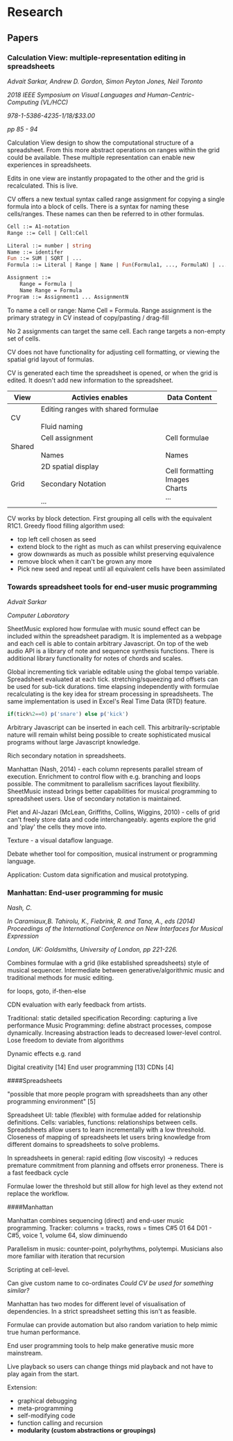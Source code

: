 # Research

## Papers

### Calculation View: multiple-representation editing in spreadsheets

_Advait Sarkar, Andrew D. Gordon, Simon Peyton Jones, Neil Toronto_

_2018 IEEE Symposium on Visual Languages and Human-Centric-Computing (VL/HCC)_

_978-1-5386-4235-1/18/$33.00_

_pp 85 - 94_

Calculation View design to show the computational structure of a spreadsheet. From this more abstract operations on ranges within the grid could be available. These multiple representation can enable new experiences in spreadsheets. 

Edits in one view are instantly propagated to the other and the grid is recalculated. This is live.

CV offers a new textual syntax called range assignment for copying a single formula into a block of cells. There is a syntax for naming these cells/ranges. These names can then be referred to in other formulas.

```ocaml
Cell ::= A1-notation
Range ::= Cell | Cell:Cell

Literal ::= number | string
Name ::= identifer
Fun ::= SUM | SQRT | ...
Formula ::= Literal | Range | Name | Fun(Formula1, ..., FormulaN) | ...

Assignment ::= 
	Range = Formula |
	Name Range = Formula
Program ::= Assignment1 ... AssignmentN
```

To name a cell or range: $\text{Name Cell = Formula}$. Range assignment is the primary strategy in CV instead of copy/pasting / drag-fill

No 2 assignments can target the same cell. Each range targets a non-empty set of cells.

CV does not have functionality for adjusting cell formatting, or viewing the spatial grid layout of formulas.

CV is generated each time the spreadsheet is opened, or when the grid is edited. It doesn't add new information to the spreadsheet. 

<!--Is this a problem for populating the spreadsheet via CV?-->

| View   | Activies enables                                            | Data Content                                  |
| ------ | ----------------------------------------------------------- | --------------------------------------------- |
| CV     | Editing ranges with shared formulae<br/><br/>Fluid naming   |                                               |
| Shared | Cell assignment<br/></br>Names                              | Cell formulae<br/></br>Names                  |
| Grid   | 2D spatial display<br/></br>Secondary Notation<br/></br>... | Cell formatting<br/>Images<br/>Charts<br/>... |

CV works by block detection. First grouping all cells with the equivalent R1C1. Greedy flood filling algorithm used:

* top left cell chosen as seed
* extend block to the right as much as can whilst preserving equivalence
* grow downwards as much as possible whilst preserving equivalence
* remove block when it can't be grown any more
* Pick new seed and repeat until all equivalent cells have been assimilated

### Towards spreadsheet tools for end-user music programming

_Advait Sarkar_

_Computer Laboratory_

SheetMusic explored how formulae with music sound effect can be included within the spreadsheet paradigm. It is implemented as a webpage and each cell is able to contain arbitrary Javascript. On top of the web audio API is a library of note and sequence synthesis functions. There is additional library functionality for notes of chords and scales.

Global incrementing tick variable editable using the global tempo variable. Spreadsheet evaluated at each tick. stretching/squeezing and offsets can be used for sub-tick durations. time elapsing independently with formulae recalculating is the key idea for stream processing in spreadsheets. The same implementation is used in Excel's Real Time Data (RTD) feature. 

```javascript
if(tick%2==0) p('snare') else p('kick')
```

Arbitrary Javascript can be inserted in each cell. This arbitrarily-scriptable nature will remain whilst being possible to create sophisticated musical programs without large Javascript knowledge.

Rich secondary notation in spreadsheets.

Manhattan (Nash, 2014) - each column represents parallel stream of execution. Enrichment to control flow with e.g. branching and loops possible. The commitment to parallelism sacrifices layout flexibility. SheetMusic instead brings better capabilities for musical programming to spreadsheet users. Use of secondary notation is maintained. 

Piet and Al-Jazari (McLean, Griffiths, Collins, Wiggins, 2010) - cells of grid can't freely store data and code interchangeably. agents explore the grid and 'play' the cells they move into.

Texture - a visual dataflow language.

Debate whether tool for composition, musical instrument or programming language. 

Application: Custom data signification and musical prototyping.

### Manhattan: End-user programming for music

*Nash, C.*

*In Caramiaux,B. Tahirolu, K., Fiebrink, R. and Tana, A., eds (2014) Proceedings of the International Conference on New Interfaces for Musical Expression*

*London, UK: Goldsmiths, University of London, pp 221-226.*

Combines formulae with a grid (like established spreadsheets) style of musical sequencer. Intermediate between generative/algorithmic music and traditional methods for music editing.

for loops, goto, if-then-else

CDN evaluation with early feedback from artists.

Traditional: static detailed specification
Recording: capturing a live performance
Music Programming: define abstract processes, compose dynamically. Increasing abstraction leads to decreased lower-level control. Lose freedom to deviate from algorithms

Dynamic effects e.g. rand

Digital creativity [14]
End user programming [13]
CDNs [4]

####Spreadsheets

"possible that more people program with spreadsheets than any other programming environment" [5]

Spreadsheet UI: table (flexible) with formulae added for relationship definitions. Cells: variables, functions: relationships between cells. Spreadsheets allow users to learn incrementally with a low threshold. Closeness of mapping of spreadsheets let users bring knowledge from different domains to spreadsheets to solve problems. 

In spreadsheets in general: rapid editing (low viscosity) -> reduces premature commitment from planning and offsets error proneness. There is a fast feedback cycle

Formulae lower the threshold but still allow for high level as they extend not replace the workflow. 

####Manhattan

Manhattan combines sequencing (direct) and end-user music programming. 
Tracker: columns = tracks, rows = times
C#5 01 64 D01 - C#5, voice 1, volume 64, slow diminuendo

Parallelism in music: counter-point, polyrhythms, polytempi.
Musicians also more familiar with iteration that recursion

Scripting at cell-level.

Can give custom name to co-ordinates *Could CV be used for something similar?*

Manhattan has two modes for different level of visualisation of dependencies. In a strict spreadsheet setting this isn't as feasible. 

Formulae can provide automation but also random variation to help mimic true human performance.

End user programming tools to help make generative music more mainstream. 

Live playback so users can change things mid playback and not have to play again from the start.

Extension: 

* graphical debugging
* meta-programming
* self-modifying code
* function calling and recursion
* **modularity (custom abstractions or groupings)**

